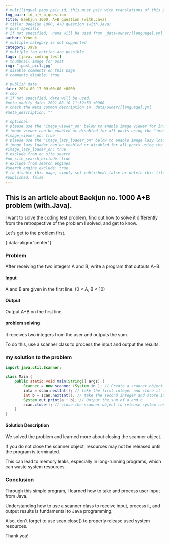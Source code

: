 ```yaml
---
# multilingual page pair id, this must pair with translations of this page. (This name must be unique)
lng_pair: id_a_+_b_question
title: Baekjun 1000, A+B question (with.Java)
# title: Baekjun 1000, A+B question (with.Java)
# post specific
# if not specified, .name will be used from _data/owner/[language].yml
author: Yeonuk
# multiple category is not supported
category: Java
# multiple tag entries are possible
tags: [java, coding test]
# thumbnail image for post
img: ":post_pic1.jpg"
# disable comments on this page
# comments_disable: true

# publish date
date: 2024-09-17 09:00:00 +0900
# seo
# if not specified, date will be used.
#meta_modify_date: 2021-08-10 11:32:53 +0900
# check the meta_common_description in _data/owner/[language].yml
#meta_description: ""

# optional
# please use the "image_viewer_on" below to enable image viewer for individual pages or posts (_posts/ or [language]/_posts folders).
# image viewer can be enabled or disabled for all posts using the "image_viewer_posts: true" setting in _data/conf/main.yml.
#image_viewer_on: true
# please use the "image_lazy_loader_on" below to enable image lazy loader for individual pages or posts (_posts/ or [language]/_posts folders).
# image lazy loader can be enabled or disabled for all posts using the "image_lazy_loader_posts: true" setting in _data/conf/main.yml.
#image_lazy_loader_on: true
# exclude from on site search
#on_site_search_exclude: true
# exclude from search engines
#search_engine_exclude: true
# to disable this page, simply set published: false or delete this file
#published: false
---
```


<!-- outline-start -->

## This is an article about Baekjun no. 1000 A+B problem (with.Java).

I want to solve the coding test problem, find out how to solve it differently from the retrospective of the problem I solved, and get to know.

Let's get to the problem first.

{:data-align="center"}

<!-- outline-end -->

### Problem

After receiving the two integers A and B, write a program that outputs A+B.

#### Input

A and B are given in the first line. (0 < A, B < 10)

#### Output

Output A+B on the first line.

#### problem solving

It receives two integers from the user and outputs the sum.

To do this, use a scanner class to process the input and output the results.

### my solution to the problem

```java
import java.util.Scanner;

class Main {
    public static void main(String[] args) {
        Scanner = new scanner (System.in ); // Create a scanner object to receive input
        inta = scan.nextInt(); // take the first integer and store it in variable a
        int b = scan.nextInt(); // take the second integer and store it in variable b
        System.out.print(a + b); // Output the sum of a and b
        scan.close(); // close the scanner object to release system resources
    }
}
```

#### Solution Description

We solved the problem and learned more about closing the scanner object.

If you do not close the scanner object, resources may not be released until the program is terminated.

This can lead to memory leaks, especially in long-running programs, which can waste system resources.

### Conclusion

Through this simple program, I learned how to take and process user input from Java.

Understanding how to use a scanner class to receive input, process it, and output results is fundamental to Java programming.

Also, don't forget to use scan.close() to properly release used system resources.

Thank you!
